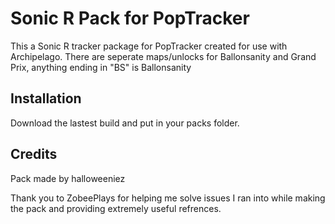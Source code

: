 # Sonic R Pack for PopTracker

This a Sonic R tracker package for PopTracker created for use with Archipelago.
There are seperate maps/unlocks for Ballonsanity and Grand Prix, anything ending in "BS" is Ballonsanity


## Installation

Download the lastest build and put in your packs folder.

## Credits

Pack made by halloweeniez

Thank you to ZobeePlays for helping me solve issues I ran into while making the pack and providing extremely useful refrences.
